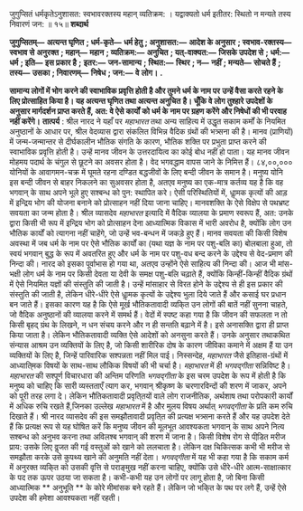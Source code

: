  

जुगुप्सितं धर्मकृतेऽनुशासत: स्वभावरक्तस्य महान् व्यतिक्रम: । यद्वाक्यतो धर्म इतीतर: स्थितो न मन्यते तस्य निवारणं जन: ॥ १५॥ **शब्दार्थ** 

**जुगुप्सितम्—** **अत्यन्त घृणित** **; धर्म-कृते—** **धर्म हेतु** **; अनुशासत:—** **आदेश के अनुसार** **; स्वभाव-रक्तस्य—** **स्वभाव से** **अनुरक्त** **; महान्—** **महान** **; व्यतिक्रम:—** **अनुचित** **; यत्-वाक्यत:—** **जिसके उपदेश से** **; धर्म:—** **धर्म** **; इति—** **इस प्रकार है** **;** **इतर:—** **जन-सामान्य** **; स्थित:—** **स्थिर** **; न—** **नहीं** **; मन्यते—** **सोचते हैं** **; तस्य—** **उसका** **; निवारणम्—** **निषेध** **; जन:—** **वे** **लोग।** **.** 

**सामान्य लोगों में भोग करने की स्वाभाविक प्रवृत्ति होती है और तुमने धर्म के नाम पर** **उन्हें वैसा करते रहने के लिए प्रोत्साहित किया है। यह अत्यन्त घृणित तथा अत्यन्त अनुचित** **है। चूँकि वे लोग तुश्हारे उपदेशों के अनुसार मार्गदर्शन प्राप्त करते हैं, अत: वे ऐसे कार्यों** **को धर्म के नाम पर ग्रहण करेंगे और निषेधों की भी परवाह नहीं करेंगे।** **तात्पर्य** : श्रील नारद ने यहाँ पर *महाभारत* तथा अन्य साहित्य में उद्धृत सकाम कर्मों के नियमित अनुष्ठानों के आधार पर, श्रील वेदव्यास द्वारा संकलित विभिन्न वैदिक ग्रंथों की भत्र्सना की है। मानव (प्राणियों) में जन्म-जन्मान्तर से दीर्घकालीन भौतिक संगति के कारण, भौतिक शक्ति पर प्रभुता प्राप्त करने की स्वाभाविक प्रवृत्ति होती है। उन्हें मानव जीवन के उत्तरदायित्व का कोई बोध नहीं हो पाता। यह मानव जीवन मोहमय पदार्थ के चंगुल से छूटने का अवसर होता है। वेद भगवद्धाम वापस जाने के निमित्त हैं। ८४,००,००० योनियों के आवागमन-चक्र में घूमते रहना दण्डित बद्धजीवों के लिए बन्दी जीवन के समान है। मनुष्य योनि इस बन्दी जीवन से बाहर निकलने का सुअवसर होता है, अतएव मनुष्य का एक-मात्र कर्तव्य यह है कि वह भगवान् के साथ अपने भूले हुए सश्बन्ध को पुन: स्थापित करे। ऐसी परिस्थितियों में, धाॢमक कृत्यों की आड़ में इन्द्रिय भोग की योजना बनाने को प्रोत्साहन नहीं दिया जाना चाहिए। मानवशक्ति के ऐसे विक्षेप से पथभ्रष्ट सवयता का जन्म होता है। श्रील व्यासदेव *महाभारत* इत्यादि में वैदिक व्यालया के प्रमाण स्वरूप हैं, अत: उनके द्वारा किसी भी रूप में इन्द्रिय भोग को प्रोत्साहन देना आध्यात्मिक विकास में भारी अवरोध है, क्योंकि लोग उन भौतिक कार्यों को त्यागना नहीं चाहेंगे, जो उन्हें भव-बन्धन में जकड़े हुए हैं। मानव सवयता की किसी विशेष अवस्था में जब धर्म के नाम पर ऐसे भौतिक कार्यों का (यथा यज्ञ के नाम पर पशु-बलि का) बोलबाला हुआ, तो स्वयं भगवान् बुद्ध के रूप में अवतरित हुए और धर्म के नाम पर पशु-वध बन्द करने के उद्देश्य से वेद-प्रमाण की निन्दा की। नारद को इसका पूर्वाभास हो गया था, अतएव उन्होंने ऐसे साहित्य की निन्दा की। आज भी मांस-भक्षी लोग धर्म के नाम पर किसी देवता या देवी के समक्ष पशु-बलि चढ़ाते हैं, क्योंकि किन्हीं-किन्हीं वैदिक ग्रंथों में ऐसे नियमित यज्ञों की संस्तुति की जाती है। उन्हें मांसाहार से विरत होने के उद्देश्य से ही इस प्रकार की संस्तुति की जाती है, लेकिन धीरे-धीरे ऐसे धाॢमक कृत्यों के उद्देश्य भुला दिये जाते हैं और कसाई घर प्रधान बन जाते हैं। इसका कारण यह है कि ऐसे मूर्ख भौतिकतावादी व्यकि्त उन लोगों की बातें नहीं सुनना चाहते, जो वैदिक अनुष्ठानों की व्यालया करने में समर्थ हैं। वेदों में स्पष्ट कहा गया है कि जीवन की सफलता न तो किसी बृहद् ग्रंथ के लिखने, न धन संचय करने और न ही सन्तति बढ़ाने में है। इसे अनासक्ति द्वारा ही प्राप्त किया जाता है। लेकिन भौतिकतावादी व्यक्ति ऐसे आदेशों को अनसुना करते हैं। उनके अनुसार तथाकथित संन्यास आश्रम उन व्यक्तियों के लिए है, जो किसी शारीरिक दोष के कारण जीविका कमाने में अक्षम हैं या उन व्यक्तियों के लिए है, जिन्हें पारिवारिक सश्पन्नता नहीं मिल पाई। निस्सन्देह, *महाभारत* जैसे इतिहास-ग्रंथों में आध्याति्मक विषयों के साथ-साथ लौकिक विषयों की भी चर्चा है। *महाभारत* में ही *भगवद्गीता* सन्निविष्ट है। *महाभारत* की सश्पूर्ण विचारधारा की अन्तिम परिणति *भगवद्गीता* के इस चरम उपदेश के रूप में होती है कि मनुष्य को चाहिए कि सारी व्यस्तताएँ त्याग कर, भगवान् श्रीकृष्ण के चरणारविन्दों की शरण में जाकर, अपने को पूरी तरह लगा दे। लेकिन भौतिकतावादी प्रवृति्तयों वाले लोग राजनीतिक, अर्थशाष तथा परोपकारी कार्यों में अधिक रुचि रखते हैं,जिनका उल्लेख *महाभारत* में है और मुलय विषय अर्थात् *भगवद्गीता* के प्रति कम रुचि दिखाते हैं। श्री नारद व्यासदेव की इस समझौतावादी प्रवृति्त की प्रत्यक्ष भत्र्सना करते हैं और यह उपदेश देते हैं कि प्रत्यक्ष रूप से यह घोषित करें कि मनुष्य जीवन की मूलभूत आवश्यकता भगवान् के साथ अपने नित्य सश्बन्ध को अनुभव करना तथा अविलश्ब भगवान् की शरण में जाना है। किसी विशेष रोग से पीडि़त मरीज प्राय: उसके लिए वॢजत की गई वस्तुओं को खाने को ललचाता है। लेकिन दक्ष चिकित्सक कभी भी मरीज से समझौता करके उसे कुपथ्य खाने की अनुमति नहीं देता। *भगवद्गीता* में यह भी कहा गया है कि सकाम कर्म में अनुरक्त व्यकि्त को उसकी वृत्ति से पराङ्मुख नहीं करना चाहिए, क्योंकि उसे धीरे-धीरे आत्म-साक्षात्कार के पद तक ऊपर उठया जा सकता है। कभी-कभी यह उन लोगों पर लागू होता है, जो बिना किसी आध्यात्मिक ** अनुभूति ** के कोरे मीमांसक बने रहते हैं। लेकिन जो भकि्त के पथ पर लगे हैं, उन्हें ऐसे उपदेश की हमेशा आवश्यकता नहीं रहती। 